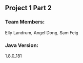 ## Project 1 Part 2 ##
### Team Members: ### 
Elly Landrum, Angel Dong, Sam Feig

### Java Version: ###
1.8.0_181